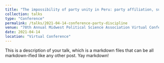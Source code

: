 ```yaml
---
title: "The impossibility of party unity in Peru: party affiliation, subnational electoral competition and party discipline (2011-2019)"
collection: talks
type: "Conference"
permalink: /talks/2021-04-14-conference-party-discipline
venue: "78th Annual Midwest Political Science Association Virtual Conference"
date: 2021-04-14
location: "Virtual Conference"
---
```


This is a description of your talk, which is a markdown files that can be all markdown-ified like any other post. Yay markdown!
